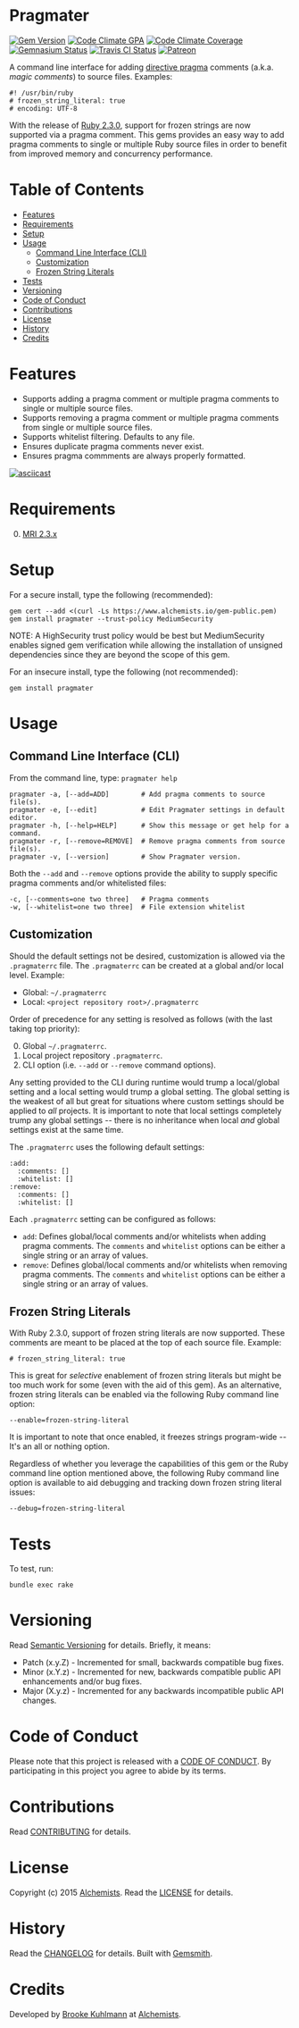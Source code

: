 # Pragmater

[![Gem Version](https://badge.fury.io/rb/pragmater.svg)](http://badge.fury.io/rb/pragmater)
[![Code Climate GPA](https://codeclimate.com/github/bkuhlmann/pragmater.svg)](https://codeclimate.com/github/bkuhlmann/pragmater)
[![Code Climate Coverage](https://codeclimate.com/github/bkuhlmann/pragmater/coverage.svg)](https://codeclimate.com/github/bkuhlmann/pragmater)
[![Gemnasium Status](https://gemnasium.com/bkuhlmann/pragmater.svg)](https://gemnasium.com/bkuhlmann/pragmater)
[![Travis CI Status](https://secure.travis-ci.org/bkuhlmann/pragmater.svg)](https://travis-ci.org/bkuhlmann/pragmater)
[![Patreon](https://img.shields.io/badge/patreon-donate-brightgreen.svg)](https://www.patreon.com/bkuhlmann)

A command line interface for adding [directive pragma](https://en.wikipedia.org/wiki/Directive_(programming)) comments
(a.k.a. *magic comments*) to source files. Examples:

    #! /usr/bin/ruby
    # frozen_string_literal: true
    # encoding: UTF-8

With the release of [Ruby 2.3.0](https://www.ruby-lang.org/en/news/2015/12/25/ruby-2-3-0-released), support for frozen
strings are now supported via a pragma comment. This gems provides an easy way to add pragma comments to single or
multiple Ruby source files in order to benefit from improved memory and concurrency performance.

<!-- Tocer[start]: Auto-generated, don't remove. -->

# Table of Contents

- [Features](#features)
- [Requirements](#requirements)
- [Setup](#setup)
- [Usage](#usage)
  - [Command Line Interface (CLI)](#command-line-interface-cli)
  - [Customization](#customization)
  - [Frozen String Literals](#frozen-string-literals)
- [Tests](#tests)
- [Versioning](#versioning)
- [Code of Conduct](#code-of-conduct)
- [Contributions](#contributions)
- [License](#license)
- [History](#history)
- [Credits](#credits)

<!-- Tocer[finish]: Auto-generated, don't remove. -->

# Features

- Supports adding a pragma comment or multiple pragma comments to single or multiple source files.
- Supports removing a pragma comment or multiple pragma comments from single or multiple source files.
- Supports whitelist filtering. Defaults to any file.
- Ensures duplicate pragma comments never exist.
- Ensures pragma commments are always properly formatted.

[![asciicast](https://asciinema.org/a/34038.png)](https://asciinema.org/a/34038)

# Requirements

0. [MRI 2.3.x](https://www.ruby-lang.org)

# Setup

For a secure install, type the following (recommended):

    gem cert --add <(curl -Ls https://www.alchemists.io/gem-public.pem)
    gem install pragmater --trust-policy MediumSecurity

NOTE: A HighSecurity trust policy would be best but MediumSecurity enables signed gem verification while
allowing the installation of unsigned dependencies since they are beyond the scope of this gem.

For an insecure install, type the following (not recommended):

    gem install pragmater

# Usage

## Command Line Interface (CLI)

From the command line, type: `pragmater help`

    pragmater -a, [--add=ADD]        # Add pragma comments to source file(s).
    pragmater -e, [--edit]           # Edit Pragmater settings in default editor.
    pragmater -h, [--help=HELP]      # Show this message or get help for a command.
    pragmater -r, [--remove=REMOVE]  # Remove pragma comments from source file(s).
    pragmater -v, [--version]        # Show Pragmater version.

Both the `--add` and `--remove` options provide the ability to supply specific pragma comments and/or whitelisted files:

    -c, [--comments=one two three]   # Pragma comments
    -w, [--whitelist=one two three]  # File extension whitelist

## Customization

Should the default settings not be desired, customization is allowed via the `.pragmaterrc` file. The `.pragmaterrc`
can be created at a global and/or local level. Example:

- Global: `~/.pragmaterrc`
- Local: `<project repository root>/.pragmaterrc`

Order of precedence for any setting is resolved as follows (with the last taking top priority):

0. Global `~/.pragmaterrc`.
0. Local project repository `.pragmaterrc`.
0. CLI option (i.e. `--add` or `--remove` command options).

Any setting provided to the CLI during runtime would trump a local/global setting and a local setting would trump a
global setting. The global setting is the weakest of all but great for situations where custom settings should be
applied to *all* projects. It is important to note that local settings completely trump any global settings -- there is
no inheritance when local *and* global settings exist at the same time.

The `.pragmaterrc` uses the following default settings:

    :add:
      :comments: []
      :whitelist: []
    :remove:
      :comments: []
      :whitelist: []

Each `.pragmaterrc` setting can be configured as follows:

- `add`: Defines global/local comments and/or whitelists when adding pragma comments. The `comments` and `whitelist`
  options can be either a single string or an array of values.
- `remove`: Defines global/local comments and/or whitelists when removing pragma comments. The `comments` and
  `whitelist` options can be either a single string or an array of values.

## Frozen String Literals

With Ruby 2.3.0, support of frozen string literals are now supported. These comments are meant to be placed at the top
of each source file. Example:

    # frozen_string_literal: true

This is great for *selective* enablement of frozen string literals but might be too much work for some (even with the
aid of this gem). As an alternative, frozen string literals can be enabled via the following Ruby command line option:

    --enable=frozen-string-literal

It is important to note that once enabled, it freezes strings program-wide -- It's an all or nothing option.

Regardless of whether you leverage the capabilities of this gem or the Ruby command line option mentioned above, the
following Ruby command line option is available to aid debugging and tracking down frozen string literal issues:

    --debug=frozen-string-literal

# Tests

To test, run:

    bundle exec rake

# Versioning

Read [Semantic Versioning](http://semver.org) for details. Briefly, it means:

- Patch (x.y.Z) - Incremented for small, backwards compatible bug fixes.
- Minor (x.Y.z) - Incremented for new, backwards compatible public API enhancements and/or bug fixes.
- Major (X.y.z) - Incremented for any backwards incompatible public API changes.

# Code of Conduct

Please note that this project is released with a [CODE OF CONDUCT](CODE_OF_CONDUCT.md). By participating in this project
you agree to abide by its terms.

# Contributions

Read [CONTRIBUTING](CONTRIBUTING.md) for details.

# License

Copyright (c) 2015 [Alchemists](https://www.alchemists.io).
Read the [LICENSE](LICENSE.md) for details.

# History

Read the [CHANGELOG](CHANGELOG.md) for details.
Built with [Gemsmith](https://github.com/bkuhlmann/gemsmith).

# Credits

Developed by [Brooke Kuhlmann](https://www.alchemists.io) at [Alchemists](https://www.alchemists.io).
